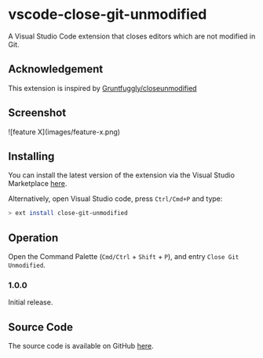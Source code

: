 # vscode-close-git-unmodified
A Visual Studio Code extension that closes editors which are not modified in Git.

## Acknowledgement
This extension is inspired by [Gruntfuggly/closeunmodified](https://github.com/Gruntfuggly/closeunmodified)

## Screenshot
\!\[feature X\]\(images/feature-x.png\)

## Installing
You can install the latest version of the extension via the Visual Studio Marketplace [here](https://marketplace.visualstudio.com/items?itemName=Cyanhall.close-git-unmodified).

Alternatively, open Visual Studio code, press `Ctrl/Cmd+P` and type:
```sh
> ext install close-git-unmodified
```

## Operation
Open the Command Palette (`Cmd/Ctrl` + `Shift` + `P`), and entry `Close Git Unmodified`.

### 1.0.0
Initial release.

## Source Code
The source code is available on GitHub [here](https://github.com/JeOam/vscode-close-git-unmodified).